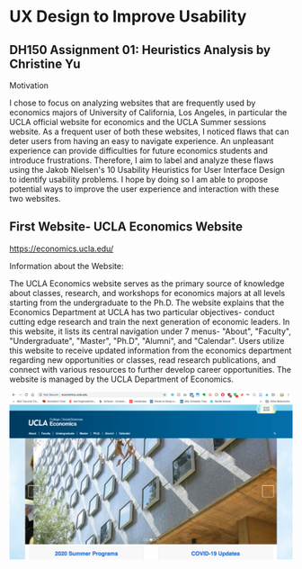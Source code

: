 # UX Design to Improve Usability 
## DH150 Assignment 01: Heuristics Analysis by Christine Yu

Motivation 

I chose to focus on analyzing websites that are frequently used by economics majors of University of California, Los Angeles, in particular the UCLA official website for economics and the UCLA Summer sessions website. As a frequent user of both these websites, I noticed flaws that can deter users from having an easy to navigate experience. An unpleasant experience can provide difficulties for future economics students and introduce frustrations. Therefore, I aim to label and analyze these flaws using the Jakob Nielsen's 10 Usability Heuristics for User Interface Design to identify usability problems. I hope by doing so I am able to propose potential ways to improve the user experience and interaction with these two websites. 

## First Website- UCLA Economics Website
https://economics.ucla.edu/

Information about the Website:
  
  The UCLA Economics website serves as the primary source of knowledge about classes, research, and workshops for economics majors at all levels starting from the undergraduate to the Ph.D. The website explains that the Economics Department at UCLA has two particular objectives- conduct cutting edge research and train the next generation of economic leaders. In this website, it lists its central navigation under 7 menus- "About", "Faculty", "Undergraduate", "Master", "Ph.D", "Alumni", and "Calendar". Users utilize this website to receive updated information from the economics department regarding new opportunities or classes, read research publications, and connect with various resources to further develop career opportunities. The website is managed by the UCLA Department of Economics. 
  
<img src="./Economics department homepage.png" width=”50%”>

